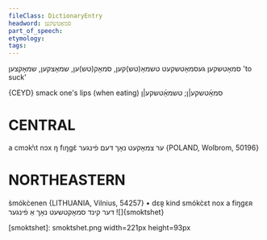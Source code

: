 ```yaml
---
fileClass: DictionaryEntry
headword: סמאָטשקען
part_of_speech: 
etymology: 
tags: 
---
```

סמאָטשקען
געסמאָטשקעט
טשמאָ(טש)קען, סמאָק(טש)ען, שמאָצקען, שמאָקצען
'to suck'

{CEYD}
smack one's lips (when eating) סמאָ֜טשקע|ן; טשמאָ֜טשקע|ן

CENTRAL
========

a cmɔkʲɩt nɔx ŋ fɩŋgɛ̃ ער צמאָקעט נאָך דעם פֿינגער {POLAND, Wolbrom, 50196}

NORTHEASTERN
==============

s̀mókc̀enen {LITHUANIA, Vilnius, 54257}
	•	dɛʀ̥ kind smókc̀ɛt nox a fiŋgɛʀ דער קינד סמאָקטשעט נאָך אַ פֿינגער
![]{smoktshet}

[smoktshet]: smoktshet.png width=221px height=93px